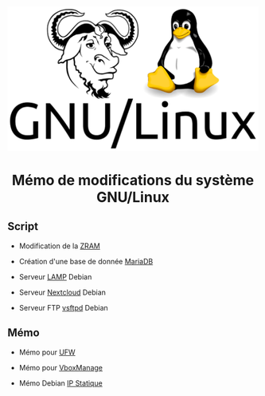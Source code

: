 <img src="./logo.png" />

<h1 align="center">Mémo de modifications du système GNU/Linux</h1>

## Script

- Modification de la [ZRAM](https://github.com/aaaaaaantoine/archlinux-conf/blob/main/zram.sh)

- Création d'une base de donnée [MariaDB](https://github.com/aaaaaaantoine/archlinux-conf/blob/main/mariadb.sh)

- Serveur [LAMP](https://github.com/aaaaaaantoine/archlinux-conf/blob/main/debian-lamp.sh) Debian

- Serveur [Nextcloud](https://github.com/aaaaaaantoine/archlinux-conf/blob/main/nextcloud.sh) Debian

- Serveur FTP [vsftpd](https://github.com/aaaaaaantoine/archlinux-conf/blob/main/debian-vsftpd.sh) Debian

## Mémo

- Mémo pour [UFW](https://github.com/aaaaaaantoine/archlinux-conf/blob/main/UFW.md)

- Mémo pour [VboxManage](https://github.com/aaaaaaantoine/archlinux-conf/blob/main/VboxManage.md)

- Mémo Debian [IP Statique](https://github.com/aaaaaaantoine/archlinux-conf/blob/main/ip-static.md)